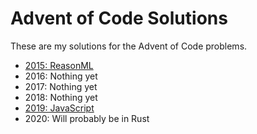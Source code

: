 # Advent of Code Solutions

These are my solutions for the Advent of Code problems.

* [2015: ReasonML](/2015)
* 2016: Nothing yet
* 2017: Nothing yet
* 2018: Nothing yet
* [2019: JavaScript](/2019)
* 2020: Will probably be in Rust
